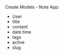 Create Models - Note App:
  - User
  - title
  - content
  - date time
  - tags
  - active
  - slug
